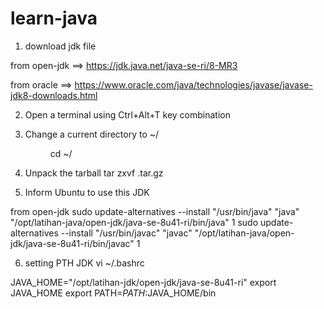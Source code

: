 # learn-java
1. download jdk file

from open-jdk ==> https://jdk.java.net/java-se-ri/8-MR3

from oracle ==> https://www.oracle.com/java/technologies/javase/javase-jdk8-downloads.html



2. Open a terminal using Ctrl+Alt+T key combination

3. Change a current directory to ~/<dir>
cd ~/<dir>

4. Unpack the tarball
tar zxvf <name-of-jdk>.tar.gz


5. Inform Ubuntu to use this JDK

from open-jdk
sudo update-alternatives --install "/usr/bin/java" "java" "/opt/latihan-java/open-jdk/java-se-8u41-ri/bin/java" 1
sudo update-alternatives --install "/usr/bin/javac" "javac" "/opt/latihan-java/open-jdk/java-se-8u41-ri/bin/javac" 1

6. setting PTH JDK
vi ~/.bashrc

JAVA_HOME="/opt/latihan-jdk/open-jdk/java-se-8u41-ri"
export JAVA_HOME
export PATH=$PATH:$JAVA_HOME/bin
